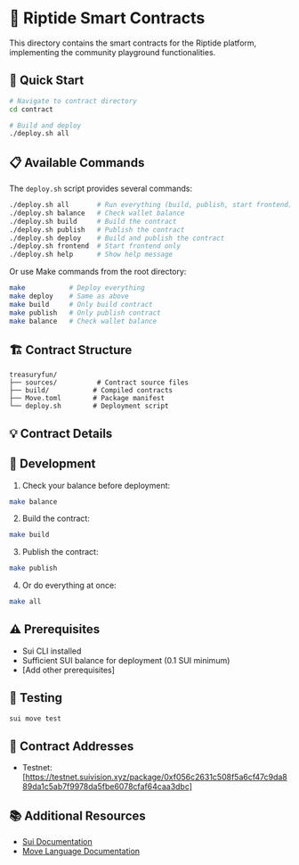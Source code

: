 # 📜 Riptide Smart Contracts

This directory contains the smart contracts for the Riptide platform, implementing the community playground functionalities.

## 🚀 Quick Start

```bash
# Navigate to contract directory
cd contract

# Build and deploy
./deploy.sh all
```

## 📋 Available Commands

The `deploy.sh` script provides several commands:

```bash
./deploy.sh all       # Run everything (build, publish, start frontend)
./deploy.sh balance   # Check wallet balance
./deploy.sh build     # Build the contract
./deploy.sh publish   # Publish the contract
./deploy.sh deploy    # Build and publish the contract
./deploy.sh frontend  # Start frontend only
./deploy.sh help      # Show help message
```

Or use Make commands from the root directory:

```bash
make           # Deploy everything
make deploy    # Same as above
make build     # Only build contract
make publish   # Only publish contract
make balance   # Check wallet balance
```

## 🏗️ Contract Structure

```
treasuryfun/
├── sources/          # Contract source files
├── build/           # Compiled contracts
├── Move.toml        # Package manifest
└── deploy.sh        # Deployment script
```

## 💡 Contract Details

## 🔧 Development

1. Check your balance before deployment:

```bash
make balance
```

2. Build the contract:

```bash
make build
```

3. Publish the contract:

```bash
make publish
```

4. Or do everything at once:

```bash
make all
```

## ⚠️ Prerequisites

- Sui CLI installed
- Sufficient SUI balance for deployment (0.1 SUI minimum)
- [Add other prerequisites]

## 🧪 Testing

```bash
sui move test
```

## 📝 Contract Addresses

- Testnet: [https://testnet.suivision.xyz/package/0xf056c2631c508f5a6cf47c9da889da1c5ab7f9978da5fbe6078cfaf64caa3dbc]

## 📚 Additional Resources

- [Sui Documentation](https://docs.sui.io/)
- [Move Language Documentation](https://move-language.github.io/move/)
